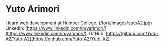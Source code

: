 # Yuto Arimori
I learn web development at Humber College.
(/fork/images/yutoA2.jpg)
LinkedIn: [https://www.linkedin.com/in/yarimori/](https://www.linkedin.com/in/yarimori/).
GitHub: [https://github.com/Yuto-A2/Yuto-A2](https://github.com/Yuto-A2/Yuto-A2)